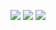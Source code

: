 ![](https://i.imgur.com/YlR2bb7.png)
![](https://i.imgur.com/O5n46mk.png)
![](https://i.imgur.com/KNxhUEr.png)
![]()
![]()
![]()
![]()
